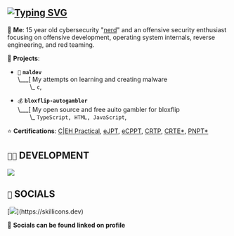 ## [![Typing SVG](https://readme-typing-svg.demolab.com?font=Terminess+Nerd+Font+Mono&size=20&duration=2000&pause=500&color=49F7B6&background=FFFFFF00&vCenter=true&random=true&width=540&height=40&lines=Hey%2C+it's+NoAssosciation!;currently%3A+poking+at+windows+with+a+stick;currently%3A+studying+the+arcane+arts;currently%3A+spamming+F5+in+IDA;currently%3A+shadowboxing+security+solutions;currently%3A+succumbing+to+the+void;currently%3A+loitering+in+Walmart%3D0;currently%3A+thumbing+through+PDFs+(SDMs))](https://git.io/typing-svg)

💬 **Me**: 15 year old cybersecurity "[nerd](https://app.gitbook.com/o/Sasc2qkhFi6W47HX6wWL/s/WxFZHX1AmHftyE2RKRgF/group-1/so-cool)" and an offensive security enthusiast focusing on offensive development, operating system internals, reverse engineering, and red teaming.

🌱 **Projects**:

- `💉` **`maldev`**<br>
\\___[  My attempts on learning and creating malware<br>
&nbsp;&nbsp;&nbsp;&nbsp;&nbsp;&nbsp;&nbsp;\\\_ `c`,

- `💰` **`bloxflip-autogambler`**<br>
\\___[  My open source and free auito gambler for bloxflip<br>
&nbsp;&nbsp;&nbsp;&nbsp;&nbsp;&nbsp;&nbsp;\\\_ `TypeScript, HTML, JavaScript`,

⭐ **Certifications**: [C|EH Practical](https://www.eccouncil.org/train-certify/certified-ethical-hacker-ceh-v12/), [eJPT](https://security.ine.com/certifications/ejpt-certification/), [eCPPT](https://security.ine.com/certifications/ecppt-certification/), [CRTP](https://www.alteredsecurity.com/adlab), [CRTE*](https://www.credential.net/group/140741), [PNPT*](https://certifications.tcm-sec.com/pnpt/)

## `👨‍💻` DEVELOPMENT
[![](https://skillicons.dev/icons?i=c,cpp,python,bash,powershell,neovim,vim,visualstudio,vscode,arch,windows)](https://skillicons.dev)



## `🤳` SOCIALS
[![](https://skillicons.dev/icons?i=linkedin,)](https://skillicons.dev) 


🤳 **Socials can be found linked on profile**
